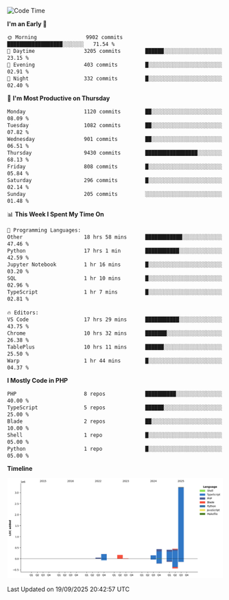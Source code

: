 <!--START_SECTION:waka-->
![Code Time](http://img.shields.io/badge/Code%20Time-4%2C199%20hrs%2032%20mins-blue)

**I'm an Early 🐤** 

```text
🌞 Morning                9902 commits        ██████████████████░░░░░░░   71.54 % 
🌆 Daytime                3205 commits        ██████░░░░░░░░░░░░░░░░░░░   23.15 % 
🌃 Evening                403 commits         █░░░░░░░░░░░░░░░░░░░░░░░░   02.91 % 
🌙 Night                  332 commits         █░░░░░░░░░░░░░░░░░░░░░░░░   02.40 % 
```
📅 **I'm Most Productive on Thursday** 

```text
Monday                   1120 commits        ██░░░░░░░░░░░░░░░░░░░░░░░   08.09 % 
Tuesday                  1082 commits        ██░░░░░░░░░░░░░░░░░░░░░░░   07.82 % 
Wednesday                901 commits         ██░░░░░░░░░░░░░░░░░░░░░░░   06.51 % 
Thursday                 9430 commits        █████████████████░░░░░░░░   68.13 % 
Friday                   808 commits         █░░░░░░░░░░░░░░░░░░░░░░░░   05.84 % 
Saturday                 296 commits         █░░░░░░░░░░░░░░░░░░░░░░░░   02.14 % 
Sunday                   205 commits         ░░░░░░░░░░░░░░░░░░░░░░░░░   01.48 % 
```


📊 **This Week I Spent My Time On** 

```text
💬 Programming Languages: 
Other                    18 hrs 58 mins      ████████████░░░░░░░░░░░░░   47.46 % 
Python                   17 hrs 1 min        ███████████░░░░░░░░░░░░░░   42.59 % 
Jupyter Notebook         1 hr 16 mins        █░░░░░░░░░░░░░░░░░░░░░░░░   03.20 % 
SQL                      1 hr 10 mins        █░░░░░░░░░░░░░░░░░░░░░░░░   02.96 % 
TypeScript               1 hr 7 mins         █░░░░░░░░░░░░░░░░░░░░░░░░   02.81 % 

🔥 Editors: 
VS Code                  17 hrs 29 mins      ███████████░░░░░░░░░░░░░░   43.75 % 
Chrome                   10 hrs 32 mins      ███████░░░░░░░░░░░░░░░░░░   26.38 % 
TablePlus                10 hrs 11 mins      ██████░░░░░░░░░░░░░░░░░░░   25.50 % 
Warp                     1 hr 44 mins        █░░░░░░░░░░░░░░░░░░░░░░░░   04.37 % 
```

**I Mostly Code in PHP** 

```text
PHP                      8 repos             ██████████░░░░░░░░░░░░░░░   40.00 % 
TypeScript               5 repos             ██████░░░░░░░░░░░░░░░░░░░   25.00 % 
Blade                    2 repos             ██░░░░░░░░░░░░░░░░░░░░░░░   10.00 % 
Shell                    1 repo              █░░░░░░░░░░░░░░░░░░░░░░░░   05.00 % 
Python                   1 repo              █░░░░░░░░░░░░░░░░░░░░░░░░   05.00 % 
```



**Timeline**

![Lines of Code chart](https://raw.githubusercontent.com/abrahamgreyson/abrahamgreyson/main/assets/bar_graph.png)


 Last Updated on 19/09/2025 20:42:57 UTC
<!--END_SECTION:waka-->
